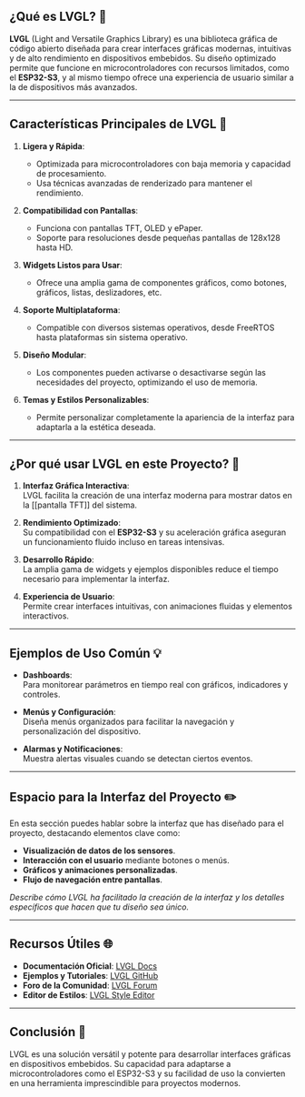 ## **¿Qué es LVGL?** 🌟

**LVGL** (Light and Versatile Graphics Library) es una biblioteca gráfica de código abierto diseñada para crear interfaces gráficas modernas, intuitivas y de alto rendimiento en dispositivos embebidos. Su diseño optimizado permite que funcione en microcontroladores con recursos limitados, como el **ESP32-S3**, y al mismo tiempo ofrece una experiencia de usuario similar a la de dispositivos más avanzados.

---

## **Características Principales de LVGL** 🧰

1. **Ligera y Rápida**:  
   - Optimizada para microcontroladores con baja memoria y capacidad de procesamiento.  
   - Usa técnicas avanzadas de renderizado para mantener el rendimiento.

2. **Compatibilidad con Pantallas**:  
   - Funciona con pantallas TFT, OLED y ePaper.  
   - Soporte para resoluciones desde pequeñas pantallas de 128x128 hasta HD.

3. **Widgets Listos para Usar**:  
   - Ofrece una amplia gama de componentes gráficos, como botones, gráficos, listas, deslizadores, etc.

4. **Soporte Multiplataforma**:  
   - Compatible con diversos sistemas operativos, desde FreeRTOS hasta plataformas sin sistema operativo.

5. **Diseño Modular**:  
   - Los componentes pueden activarse o desactivarse según las necesidades del proyecto, optimizando el uso de memoria.

6. **Temas y Estilos Personalizables**:  
   - Permite personalizar completamente la apariencia de la interfaz para adaptarla a la estética deseada.

---

## **¿Por qué usar LVGL en este Proyecto?** 🤔

1. **Interfaz Gráfica Interactiva**:  
   LVGL facilita la creación de una interfaz moderna para mostrar datos en la [[pantalla TFT]] del sistema.

2. **Rendimiento Optimizado**:  
   Su compatibilidad con el **ESP32-S3** y su aceleración gráfica aseguran un funcionamiento fluido incluso en tareas intensivas.

3. **Desarrollo Rápido**:  
   La amplia gama de widgets y ejemplos disponibles reduce el tiempo necesario para implementar la interfaz.

4. **Experiencia de Usuario**:  
   Permite crear interfaces intuitivas, con animaciones fluidas y elementos interactivos.

---

## **Ejemplos de Uso Común** 💡

- **Dashboards**:  
  Para monitorear parámetros en tiempo real con gráficos, indicadores y controles.
  
- **Menús y Configuración**:  
  Diseña menús organizados para facilitar la navegación y personalización del dispositivo.

- **Alarmas y Notificaciones**:  
  Muestra alertas visuales cuando se detectan ciertos eventos.

---

## **Espacio para la Interfaz del Proyecto** ✏️

En esta sección puedes hablar sobre la interfaz que has diseñado para el proyecto, destacando elementos clave como:

- **Visualización de datos de los sensores**.  
- **Interacción con el usuario** mediante botones o menús.  
- **Gráficos y animaciones personalizadas**.  
- **Flujo de navegación entre pantallas**.  

_Describe cómo LVGL ha facilitado la creación de la interfaz y los detalles específicos que hacen que tu diseño sea único._

---

## **Recursos Útiles** 🌐

- **Documentación Oficial**: [LVGL Docs](https://docs.lvgl.io)  
- **Ejemplos y Tutoriales**: [LVGL GitHub](https://github.com/lvgl/lvgl)  
- **Foro de la Comunidad**: [LVGL Forum](https://forum.lvgl.io)  
- **Editor de Estilos**: [LVGL Style Editor](https://style.lvgl.io)

---

## **Conclusión** 📝

LVGL es una solución versátil y potente para desarrollar interfaces gráficas en dispositivos embebidos. Su capacidad para adaptarse a microcontroladores como el ESP32-S3 y su facilidad de uso la convierten en una herramienta imprescindible para proyectos modernos.
